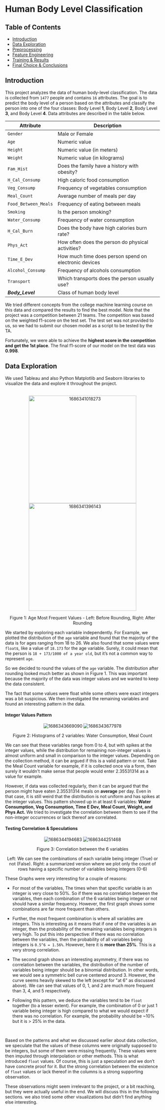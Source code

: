 # Human Body Level Classification
## Table of Contents

- [Introduction](#introduction)
- [Data Exploration](#data-exploration)
- [Preprocessing](#preprocessing)
- [Feature Engineering](#feature-engineering)
- [Training &amp; Results](#training--results)
- [Final Choice &amp; Conclusions](#final-choice--conclusions)

## Introduction

This project analyzes the data of human body-level classification. The data is collected from `1477` people and contains `16` attributes. The goal is to predict the body level of a person based on the attributes and classify the person into one of the four classes: Body Level **1**, Body Level **2**, Body Level **3**, and Body Level **4**. Data attributes are described in the table below.


| Attribute                 | Description                                           |
| -----------------------   | ----------------------------------------------------- |
| `Gender`                  | Male or Female                                        |
| `Age               `      | Numeric value                                         |
| `Height            `      | Numeric value (in meters)                             |
| `Weight            `      | Numeric value (in kilograms)                          |
| `Fam_Hist          `      | Does the family have a history with obesity?          |
| `H_Cal_Consump     `      | High caloric food consumption                         |
| `Veg_Consump       `      | Frequency of vegetables consumption                   |
| `Meal_Count        `      | Average number of meals per day                       |
| `Food_Between_Meals`      | Frequency of eating between meals                     |
| `Smoking           `      | Is the person smoking?                                |
| `Water_Consump     `      | Frequency of water consumption                        |
| `H_Cal_Burn        `      | Does the body have high calories burn rate?           |
| `Phys_Act          `      | How often does the person do physical activities?     |
| `Time_E_Dev        `      | How much time does person spend on electronic devices |
| `Alcohol_Consump   `      | Frequency of alcohols consumption                     |
| `Transport         `      | Which transports does the person usually use?         |
| ***Body_Level***          | Class of human body level                             |

We tried different concepts from the college machine learning course on this data and compared the results to find the best model. Note that the project was a competition between 21 teams. The competition was based on the weighted f1-score on the test set. The test set was not provided to us, so we had to submit our chosen model as a script to be tested by the TA.

Fortunately, we were able to achieve the **highest score in the competition and get the 1st place**. The final f1-score of our model on the test data was **0.998**.

## Data Exploration

We used Tableau and also Python Matplotlib and Seaborn libraries to visualize the data and explore it throughout the project.

<br>

<div align="center">
<img src="image/README/1686341018273.png" alt="1686341018273" style="height:350px;" />
<img src="image/README/1686341396143.png" alt="1686341396143" style="height:350px;" />
<p>Figure 1: Age Most Frequent Values - Left: Before Rounding, Right: After Rounding</p>
</div>

We started by exploring each variable independently. For Example, we plotted the distribution of the `age` variable and found that the majority of the data is for ages ranging from 18 to 26. We also found that some values were `float`s, like a value of `18.173` for the age variable. Surely, it could mean that the person is `18 + 173/1000 of a year old`, but it’s not a common way to represent `age`.

So we decided to round the values of the `age` variable. The distribution after rounding looked much better as shown in Figure 1. This was important because the majority of the data was integer values and we wanted to keep the data consistent.

The fact that some values were float while some others were exact integers was a bit suspicious. We then investigated the remaining variables and found an interesting pattern in the data.

#### Integer Values Pattern

<div align="center">
<img src="image/README/1686343669090.png" alt="1686343669090" style="max-Width:800px;" />
<img src="image/README/1686343677978.png" alt="1686343677978" style="max-Width:800px;" />
<p>Figure 2: Histograms of 2 variables: Water Consumption, Meal Count</p>
</div>

We can see that these variables range from 0 to 4, but with spikes at the integer values, while the distribution for remaining non-integer values is almost uniform and small in comparison to the integer values. Depending on the collection method, it can be argued if this is a valid pattern or not. Take the Meal Count variable for example, if it is collected once via a form, then surely it wouldn't make sense that people would enter 2.35531314 as a value for example.

However, if data was collected regularly, then it can be argued that the person might have eaten 2.35531314 meals on **average** per day. Even in that case, it is still weird that the distribution is not uniform and has spikes at the integer values. This pattern showed up in at least 6 variables: **Water Consumption, Veg Consumption, Time E Dev, Meal Count, Weight, and Phys Act.** We tried to investigate the correlation between them to see if the non-integer occurrences or lack thereof are correlated.

#### Testing Correlation & Speculations

<div align="center">
<img src="image/README/1686344194683.png" alt="1686344194683" style="max-Width:600px;" />
<img src="image/README/1686344251468.png" alt="1686344251468" style="max-Width:600px;" />
<p>Figure 3: Correlation between the 6 variables</p>
<p>Left: We can see the combinations of each variable being integer (True) or not (False). Right: a summarized version where we plot only the count of rows having a specific number of variables being integers (0-6)</p>
</div>

These Graphs were very interesting for a couple of reasons:
- For most of the variables, The times when that specific variable is an integer is very close to 50%. So if there was no correlation between the variables, then each combination of the 6 variables being integer or not should have a similar frequency. However, the first graph shows some combinations are far more frequent than others.

- Further, the most frequent combination is where all variables are integers. This is interesting as it means that if one of the variables is an integer, then the probability of the remaining variables being integers is very high. To put this into perspective: if there was no correlation between the variables, then the probability of all variables being integers is `0.5^6 = 1.56%`. However, here it is **more than 25%**. This is a very strong correlation.

- The second graph shows an interesting asymmetry, if there was no correlation between the variables, the distribution of the number of variables being integer should be a binomial distribution. In other words, we would see a symmetric bell curve centered around 3. However, the curve seems heavily skewed to the left (except for "at 6" as discussed above). We can see that values of 0, 1, and 2 are much more frequent than 3, 4, and 5 respectively.

- Following this pattern, we deduce the variables tend to be `float` together (to a lesser extent). For example, the combination of 0 or just 1 variable being integer is high compared to what we would expect if there was no correlation. For example, the probability should be ~10% but it is > 25% in the data.

<br>

Based on the patterns and what we discussed earlier about data collection, we speculate that the values of these columns were originally supposed to be integers, but some of them were missing frequently. These values were then imputed through interpolation or other methods. This is what introduced `float` values. Of course, this is just a speculation and we don’t have concrete proof for it. But the strong correlation between the existence of `float` values or lack thereof in the columns is a strong supporting observation.

These observations might seem irrelevant to the project, or a bit reaching, but they were actually useful in the end. We will discuss this in the following sections. we also tried some other visualizations but didn’t find anything else interesting.

